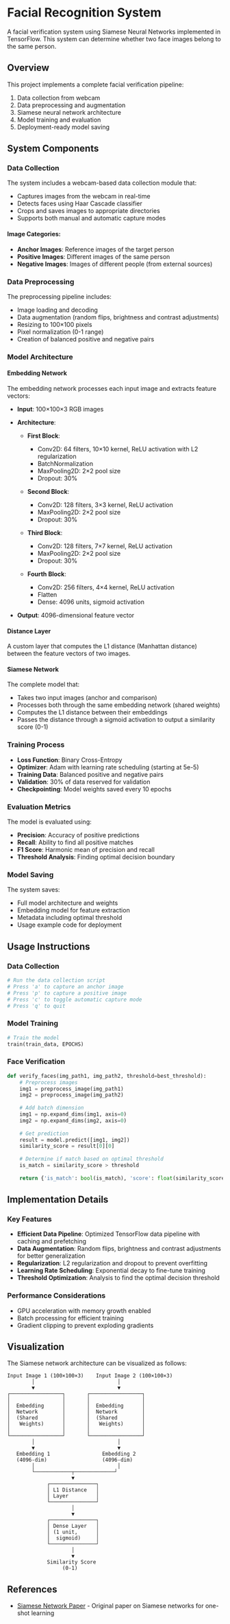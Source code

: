 # Facial Recognition System

A facial verification system using Siamese Neural Networks implemented in TensorFlow. This system can determine whether two face images belong to the same person.

## Overview

This project implements a complete facial verification pipeline:
1. Data collection from webcam
2. Data preprocessing and augmentation
3. Siamese neural network architecture
4. Model training and evaluation
5. Deployment-ready model saving

## System Components

### Data Collection

The system includes a webcam-based data collection module that:
- Captures images from the webcam in real-time
- Detects faces using Haar Cascade classifier
- Crops and saves images to appropriate directories
- Supports both manual and automatic capture modes

#### Image Categories:
- **Anchor Images**: Reference images of the target person
- **Positive Images**: Different images of the same person
- **Negative Images**: Images of different people (from external sources)

### Data Preprocessing

The preprocessing pipeline includes:
- Image loading and decoding
- Data augmentation (random flips, brightness and contrast adjustments)
- Resizing to 100×100 pixels
- Pixel normalization (0-1 range)
- Creation of balanced positive and negative pairs

### Model Architecture

#### Embedding Network
The embedding network processes each input image and extracts feature vectors:

- **Input**: 100×100×3 RGB images
- **Architecture**:
  - **First Block**:
    - Conv2D: 64 filters, 10×10 kernel, ReLU activation with L2 regularization
    - BatchNormalization
    - MaxPooling2D: 2×2 pool size
    - Dropout: 30%
  
  - **Second Block**:
    - Conv2D: 128 filters, 3×3 kernel, ReLU activation
    - MaxPooling2D: 2×2 pool size
    - Dropout: 30%
  
  - **Third Block**:
    - Conv2D: 128 filters, 7×7 kernel, ReLU activation
    - MaxPooling2D: 2×2 pool size
    - Dropout: 30%
  
  - **Fourth Block**:
    - Conv2D: 256 filters, 4×4 kernel, ReLU activation
    - Flatten
    - Dense: 4096 units, sigmoid activation
  
- **Output**: 4096-dimensional feature vector

#### Distance Layer
A custom layer that computes the L1 distance (Manhattan distance) between the feature vectors of two images.

#### Siamese Network
The complete model that:
- Takes two input images (anchor and comparison)
- Processes both through the same embedding network (shared weights)
- Computes the L1 distance between their embeddings
- Passes the distance through a sigmoid activation to output a similarity score (0-1)

### Training Process

- **Loss Function**: Binary Cross-Entropy
- **Optimizer**: Adam with learning rate scheduling (starting at 5e-5)
- **Training Data**: Balanced positive and negative pairs
- **Validation**: 30% of data reserved for validation
- **Checkpointing**: Model weights saved every 10 epochs

### Evaluation Metrics

The model is evaluated using:
- **Precision**: Accuracy of positive predictions
- **Recall**: Ability to find all positive matches
- **F1 Score**: Harmonic mean of precision and recall
- **Threshold Analysis**: Finding optimal decision boundary

### Model Saving

The system saves:
- Full model architecture and weights
- Embedding model for feature extraction
- Metadata including optimal threshold
- Usage example code for deployment

## Usage Instructions

### Data Collection
```python
# Run the data collection script
# Press 'a' to capture an anchor image
# Press 'p' to capture a positive image
# Press 'c' to toggle automatic capture mode
# Press 'q' to quit
```

### Model Training
```python
# Train the model
train(train_data, EPOCHS)
```

### Face Verification
```python
def verify_faces(img_path1, img_path2, threshold=best_threshold):
    # Preprocess images
    img1 = preprocess_image(img_path1)
    img2 = preprocess_image(img_path2)
    
    # Add batch dimension
    img1 = np.expand_dims(img1, axis=0)
    img2 = np.expand_dims(img2, axis=0)
    
    # Get prediction
    result = model.predict([img1, img2])
    similarity_score = result[0][0]
    
    # Determine if match based on optimal threshold
    is_match = similarity_score > threshold
    
    return {'is_match': bool(is_match), 'score': float(similarity_score)}
```

## Implementation Details

### Key Features
- **Efficient Data Pipeline**: Optimized TensorFlow data pipeline with caching and prefetching
- **Data Augmentation**: Random flips, brightness and contrast adjustments for better generalization
- **Regularization**: L2 regularization and dropout to prevent overfitting
- **Learning Rate Scheduling**: Exponential decay to fine-tune training
- **Threshold Optimization**: Analysis to find the optimal decision threshold

### Performance Considerations
- GPU acceleration with memory growth enabled
- Batch processing for efficient training
- Gradient clipping to prevent exploding gradients


## Visualization

The Siamese network architecture can be visualized as follows:

```
Input Image 1 (100×100×3)    Input Image 2 (100×100×3)
        │                           │
        ▼                           ▼
┌─────────────────┐       ┌─────────────────┐
│                 │       │                 │
│  Embedding      │       │  Embedding      │
│  Network        │       │  Network        │
│  (Shared        │       │  (Shared        │
│   Weights)      │       │   Weights)      │
│                 │       │                 │
└─────────────────┘       └─────────────────┘
        │                           │
        ▼                           ▼
   Embedding 1                 Embedding 2
   (4096-dim)                  (4096-dim)
        │                           │
        └────────────┬─────────────┘
                     ▼
             ┌───────────────┐
             │ L1 Distance   │
             │ Layer         │
             └───────────────┘
                     │
                     ▼
             ┌───────────────┐
             │ Dense Layer   │
             │ (1 unit,      │
             │  sigmoid)     │
             └───────────────┘
                     │
                     ▼
             Similarity Score
                  (0-1)
```


## References
- [Siamese Network Paper](https://www.cs.cmu.edu/~rsalakhu/papers/oneshot1.pdf) - Original paper on Siamese networks for one-shot learning 
